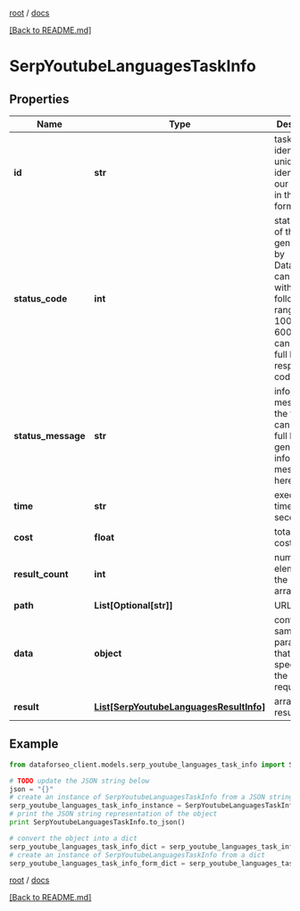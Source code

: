 [root](./../ "root") / [docs](./ "docs")

[[Back to README.md]](./../README.md "[Back to README.md]")

# SerpYoutubeLanguagesTaskInfo

## Properties

Name | Type | Description | Notes
------------ | ------------- | ------------- | -------------
**id** | **str** | task identifier unique task identifier in our system in the UUID format | [optional]
**status_code** | **int** | status code of the task generated by DataForSEO, can be within the following range: 10000-60000 you can find the full list of the response codes here | [optional]
**status_message** | **str** | informational message of the task you can find the full list of general informational messages here | [optional]
**time** | **str** | execution time, seconds | [optional]
**cost** | **float** | total tasks cost, USD | [optional]
**result_count** | **int** | number of elements in the result array | [optional]
**path** | **List[Optional[str]]** | URL path | [optional]
**data** | **object** | contains the same parameters that you specified in the POST request | [optional]
**result** | [**List[SerpYoutubeLanguagesResultInfo]**](SerpYoutubeLanguagesResultInfo.md) | array of results | [optional]

## Example

```python
from dataforseo_client.models.serp_youtube_languages_task_info import SerpYoutubeLanguagesTaskInfo

# TODO update the JSON string below
json = "{}"
# create an instance of SerpYoutubeLanguagesTaskInfo from a JSON string
serp_youtube_languages_task_info_instance = SerpYoutubeLanguagesTaskInfo.from_json(json)
# print the JSON string representation of the object
print SerpYoutubeLanguagesTaskInfo.to_json()

# convert the object into a dict
serp_youtube_languages_task_info_dict = serp_youtube_languages_task_info_instance.to_dict()
# create an instance of SerpYoutubeLanguagesTaskInfo from a dict
serp_youtube_languages_task_info_form_dict = serp_youtube_languages_task_info.from_dict(serp_youtube_languages_task_info_dict)
```

  

[root](./../ "root") / [docs](./ "docs")

[[Back to README.md]](./../README.md "[Back to README.md]")